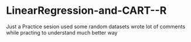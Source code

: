 # LinearRegression-and-CART--R
Just a Practice sesion 
used some random datasets
wrote lot of comments while practing to understand much better way
